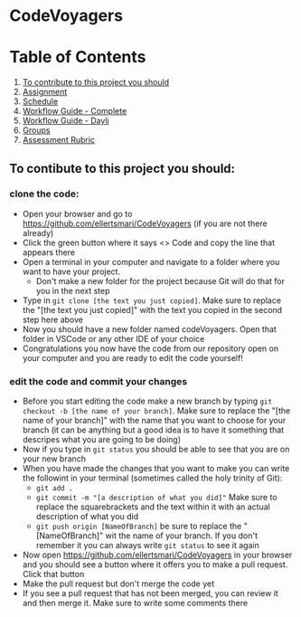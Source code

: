 # CodeVoyagers

# Table of Contents

1. [To contribute to this project you should](#to-contribute-to-this-project-you-should)
2. [Assignment](./Assignment/)
3. [Schedule](./Schedule/)
4. [Workflow Guide - Complete](./Guides/Workflow%20Long/)
5. [Workflow Guide - Dayli](./Guides/Workflow%20Short/)
6. [Groups](./Groups/)
7. [Assessment Rubric](./Assessment/)

<a name="to-contribute-to-this-project-you-should"></a>
## To contibute to this project you should:

### clone the code:

 - Open your browser and go to https://github.com/ellertsmari/CodeVoyagers (if you are not there already)
 - Click the green button where it says <> Code and copy the line that appears there
 - Open a terminal in your computer and navigate to a folder where you want to have your project.
    - Don't make a new folder for the project because Git will do that for you in the next step 
 - Type in `git clone [the text you just copied]`. Make sure to replace the "[the text you just copied]" with the text you copied in the second step here above
 - Now you should have a new folder named codeVoyagers. Open that folder in VSCode or any other IDE of your choice
 - Congratulations you now have the code from our repository open on your computer and you are ready to edit the code yourself!

 ### edit the code and commit your changes

  - Before you start editing the code make a new branch by typing `git checkout -b [the name of your branch]`. Make sure to replace the "[the name of your branch]" with the name that you want to choose for your branch (it can be anything but a good idea is to have it something that descripes what you are going to be doing)
  - Now if you type in `git status` you should be able to see that you are on your new branch
  - When you have made the changes that you want to make you can write the followint in your terminal (sometimes called the holy trinity of Git):
     - `git add .`
     - `git commit -m "[a description of what you did]"` Make sure to replace the squarebrackets and the text within it with an actual description of what you did
     - `git push origin [NameOfBranch]` be sure to replace the "[NameOfBranch]" wit the name of your branch. If you don't remember it you can always write `git status` to see it again
 - Now open https://github.com/ellertsmari/CodeVoyagers in your browser and you should see a button where it offers you to make a pull request. Click that button
 - Make the pull request but don't merge the code yet
 - If you see a pull request that has not been merged, you can review it and then merge it. Make sure to write some comments there